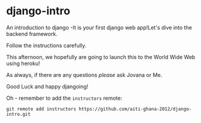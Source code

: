 django-intro
============

An introduction to django -It is your first django web app!Let's dive into the backend framework.

Follow the instructions carefully.

This afternoon, we hopefully are going to launch this to the World Wide Web
using heroku!

As always, if there are any questions _please_ ask Jovana or Me.

Good Luck and happy djangoing!


Oh - remember to add the `instructors` remote:

`git remote add instructors https://github.com/aiti-ghana-2012/django-intro.git`
